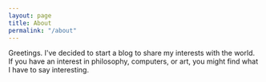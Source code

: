 ```yaml
---
layout: page
title: About
permalink: "/about"
---
```


Greetings. I've decided to start a blog to share my interests with the world. If you have an interest in philosophy, computers, or art, you might find what I have to say interesting.
